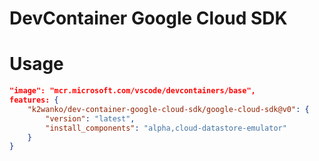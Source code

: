 # DevContainer Google Cloud SDK

# Usage

```json
"image": "mcr.microsoft.com/vscode/devcontainers/base",
features: {
    "k2wanko/dev-container-google-cloud-sdk/google-cloud-sdk@v0": {
        "version": "latest",
        "install_components": "alpha,cloud-datastore-emulator"
    }
}
```